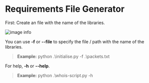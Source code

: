 ﻿# Requirements File Generator

First: Create an file with the name of the libraries.

![image info](./example.png)

You can use **-f** or **--file** to specify the file / path with the name of the libraries.

> **Example:** python .\initialise.py -f .\packets.txt

For help, **-h** or **--help**.

> **Example:** python .\whois-script.py -h
